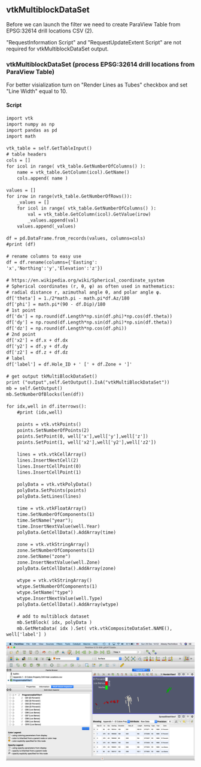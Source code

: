 ## vtkMultiblockDataSet

Before we can launch the filter we need to create ParaView Table from EPSG:32614 drill locations CSV (2).

"RequestInformation Script" and "RequestUpdateExtent Script" are not required for vtkMultiblockDataSet output.

### vtkMultiblockDataSet (process EPSG:32614 drill locations from ParaView Table)

For better visialization turn on "Render Lines as Tubes" checkbox and set "Line Width" equal to 10.

#### Script
```
import vtk
import numpy as np
import pandas as pd
import math

vtk_table = self.GetTableInput()
# table headers
cols = []
for icol in range( vtk_table.GetNumberOfColumns() ):
    name = vtk_table.GetColumn(icol).GetName()
    cols.append( name )

values = []
for irow in range(vtk_table.GetNumberOfRows()):
    _values = []
    for icol in range( vtk_table.GetNumberOfColumns() ):
        val = vtk_table.GetColumn(icol).GetValue(irow)
        _values.append(val)
    values.append(_values)

df = pd.DataFrame.from_records(values, columns=cols)
#print (df)

# rename columns to easy use
df = df.rename(columns={'Easting': 'x','Northing':'y','Elevation':'z'})

# https://en.wikipedia.org/wiki/Spherical_coordinate_system
# Spherical coordinates (r, θ, φ) as often used in mathematics:
# radial distance r, azimuthal angle θ, and polar angle φ. 
df['theta'] = 1./2*math.pi - math.pi*df.Az/180
df['phi'] = math.pi*(90 - df.Dip)/180
# 1st point
df['dx'] = np.round(df.Length*np.sin(df.phi)*np.cos(df.theta))
df['dy'] = np.round(df.Length*np.sin(df.phi)*np.sin(df.theta))
df['dz'] = np.round(df.Length*np.cos(df.phi))
# 2nd point
df['x2'] = df.x + df.dx
df['y2'] = df.y + df.dy
df['z2'] = df.z + df.dz
# label
df['label'] = df.Hole_ID + ' [' + df.Zone + ']'

# get output tkMultiBlockDataSet()
print ("output",self.GetOutput().IsA("vtkMultiBlockDataSet"))
mb = self.GetOutput()
mb.SetNumberOfBlocks(len(df))

for idx,well in df.iterrows():
    #print (idx,well)
    
    points = vtk.vtkPoints()
    points.SetNumberOfPoints(2)
    points.SetPoint(0, well['x'],well['y'],well['z'])
    points.SetPoint(1, well['x2'],well['y2'],well['z2'])
    
    lines = vtk.vtkCellArray()
    lines.InsertNextCell(2)
    lines.InsertCellPoint(0)
    lines.InsertCellPoint(1)
    
    polyData = vtk.vtkPolyData()
    polyData.SetPoints(points)
    polyData.SetLines(lines)

    time = vtk.vtkFloatArray()
    time.SetNumberOfComponents(1)
    time.SetName("year");
    time.InsertNextValue(well.Year)
    polyData.GetCellData().AddArray(time)
    
    zone = vtk.vtkStringArray()
    zone.SetNumberOfComponents(1)
    zone.SetName("zone")
    zone.InsertNextValue(well.Zone)
    polyData.GetCellData().AddArray(zone)

    wtype = vtk.vtkStringArray()
    wtype.SetNumberOfComponents(1)
    wtype.SetName("type")
    wtype.InsertNextValue(well.Type)
    polyData.GetCellData().AddArray(wtype)
    
    # add to multiblock dataset
    mb.SetBlock( idx, polyData )
    mb.GetMetaData( idx ).Set( vtk.vtkCompositeDataSet.NAME(), well['label'] )
```
![ParaView ProgrammableFilter MultiblockDataSet](ParaView_ProgrammableFilter_MultiblockDataSet.jpg)
